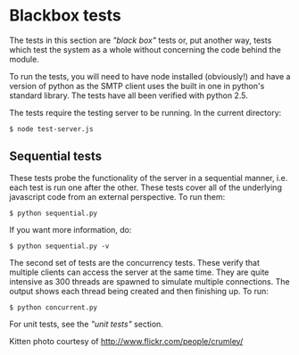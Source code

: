 Blackbox tests
==============

The tests in this section are _"black box"_ tests or, put another way, tests
which test the system as a whole without concerning the code behind the module.

To run the tests, you will need to have node installed (obviously!) and have a
version of python as the SMTP client uses the built in one in python's standard
library. The tests have all been verified with python 2.5.

The tests require the testing server to be running. In the current directory:

	$ node test-server.js

Sequential tests
----------------

These tests probe the functionality of the server in a sequential manner, i.e.
each test is run one after the other. These tests cover all of the underlying
javascript code from an external perspective. To run them:

	$ python sequential.py

If you want more information, do:

	$ python sequential.py -v

The second set of tests are the concurrency tests. These verify that multiple
clients can access the server at the same time. They are quite intensive as 300
threads are spawned to simulate multiple connections. The output shows each
thread being created and then finishing up. To run: 

	$ python concurrent.py

For unit tests, see the _"unit tests"_ section.

Kitten photo courtesy of http://www.flickr.com/people/crumley/
